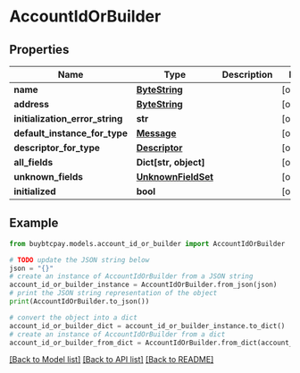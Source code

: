 # AccountIdOrBuilder


## Properties

Name | Type | Description | Notes
------------ | ------------- | ------------- | -------------
**name** | [**ByteString**](ByteString.md) |  | [optional] 
**address** | [**ByteString**](ByteString.md) |  | [optional] 
**initialization_error_string** | **str** |  | [optional] 
**default_instance_for_type** | [**Message**](Message.md) |  | [optional] 
**descriptor_for_type** | [**Descriptor**](Descriptor.md) |  | [optional] 
**all_fields** | **Dict[str, object]** |  | [optional] 
**unknown_fields** | [**UnknownFieldSet**](UnknownFieldSet.md) |  | [optional] 
**initialized** | **bool** |  | [optional] 

## Example

```python
from buybtcpay.models.account_id_or_builder import AccountIdOrBuilder

# TODO update the JSON string below
json = "{}"
# create an instance of AccountIdOrBuilder from a JSON string
account_id_or_builder_instance = AccountIdOrBuilder.from_json(json)
# print the JSON string representation of the object
print(AccountIdOrBuilder.to_json())

# convert the object into a dict
account_id_or_builder_dict = account_id_or_builder_instance.to_dict()
# create an instance of AccountIdOrBuilder from a dict
account_id_or_builder_from_dict = AccountIdOrBuilder.from_dict(account_id_or_builder_dict)
```
[[Back to Model list]](../README.md#documentation-for-models) [[Back to API list]](../README.md#documentation-for-api-endpoints) [[Back to README]](../README.md)


